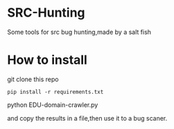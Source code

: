 # SRC-Hunting
Some tools for src bug hunting,made by a salt fish
# How to install
git clone this repo
```
pip install -r requirements.txt

```
python EDU-domain-crawler.py

and copy the results in a file,then use it to a bug scaner.
